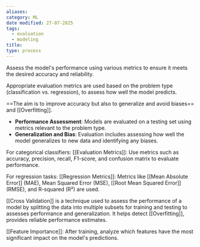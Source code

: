 ```yaml
---
aliases: 
category: ML
date modified: 27-07-2025
tags:
  - evaluation
  - modeling
title: 
type: process
---
```

Assess the model's performance using various metrics to ensure it meets the desired accuracy and reliability.

Appropriate evaluation metrics are used based on the problem type (classification vs. regression), to assess how well the model predicts.

==The aim is to improve accuracy but also to generalize and avoid biases== and [[Overfitting]].

- **Performance Assessment**: Models are evaluated on a testing set using metrics relevant to the problem type.
- **Generalization and Bias**: Evaluation includes assessing how well the model generalizes to new data and identifying any biases.

For categorical classifiers: [[Evaluation Metrics]]: Use metrics such as accuracy, precision, recall, F1-score, and confusion matrix to evaluate performance.

For regression tasks: [[Regression Metrics]]: Metrics like [[Mean Absolute Error]] (MAE), Mean Squared Error (MSE), [[Root Mean Squared Error]] (RMSE), and R-squared (R²) are used.

[[Cross Validation]] is a technique used to assess the performance of a model by splitting the data into multiple subsets for training and testing to assesses performance and generalization. It helps detect [[Overfitting]], provides reliable performance estimates.

[[Feature Importance]]: After training, analyze which features have the most significant impact on the model's predictions.